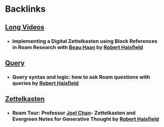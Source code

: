 
# Backlinks
## [Long Videos](<Long Videos.md>)
- ### Implementing a Digital Zettelkasten using Block References in Roam Research with [Beau Haan](<Beau Haan.md>) by [Robert Haisfield](<Robert Haisfield.md>)

## [Query](<Query.md>)
- ### Query syntax and logic: how to ask Roam questions with queries by [Robert Haisfield](<Robert Haisfield.md>)

## [Zettelkasten](<Zettelkasten.md>)
- ### Roam Tour: Professor [Joel Chan](<Joel Chan.md>)- Zettelkasten and Evergreen Notes for Generative Thought by [Robert Haisfield](<Robert Haisfield.md>)

